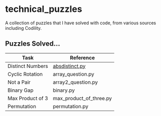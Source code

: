 # technical_puzzles
A collection of puzzles that I have solved with code, from various sources including Codility.

## Puzzles Solved...

|Task|Reference|
|-|-|
|Distinct Numbers|[absdistinct.py](#\absdistinct.py)|
|Cyclic Rotation|array_question.py|
|Not a Pair|array2_question.py|
|Binary Gap|binary.py|
|Max Product of 3|max_product_of_three.py|
|Permutation|permutation.py|

